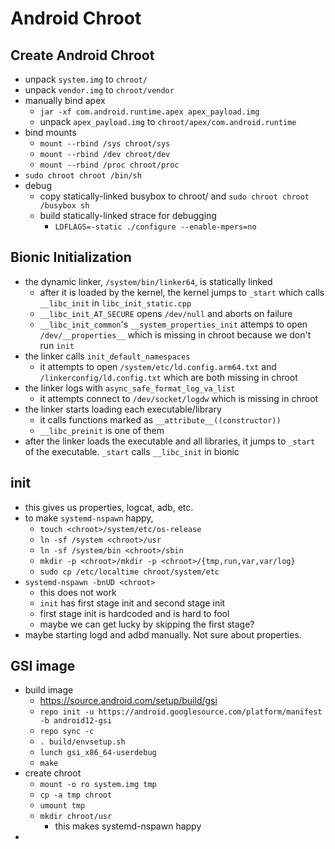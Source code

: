 Android Chroot
==============

## Create Android Chroot

- unpack `system.img` to `chroot/`
- unpack `vendor.img` to `chroot/vendor`
- manually bind apex
  - `jar -xf com.android.runtime.apex apex_payload.img`
  - unpack `apex_payload.img` to `chroot/apex/com.android.runtime`
- bind mounts
  - `mount --rbind /sys chroot/sys`
  - `mount --rbind /dev chroot/dev`
  - `mount --rbind /proc chroot/proc`
- `sudo chroot chroot /bin/sh`
- debug
  - copy statically-linked busybox to chroot/ and
    `sudo chroot chroot /busybox sh`
  - build statically-linked strace for debugging
    - `LDFLAGS=-static ./configure --enable-mpers=no`

## Bionic Initialization

- the dynamic linker, `/system/bin/linker64`, is statically linked
  - after it is loaded by the kernel, the kernel jumps to `_start` which calls
    `__libc_init` in `libc_init_static.cpp`
  - `__libc_init_AT_SECURE` opens `/dev/null` and aborts on failure
  - `__libc_init_common`'s `__system_properties_init` attemps to open
    `/dev/__properties__` which is missing in chroot because we don't run
    `init`
- the linker calls `init_default_namespaces`
  - it attempts to open `/system/etc/ld.config.arm64.txt` and
    `/linkerconfig/ld.config.txt` which are both missing in chroot
- the linker logs with `async_safe_format_log_va_list`
  - it attempts connect to `/dev/socket/logdw` which is missing in chroot
- the linker starts loading each executable/library
  - it calls functions marked as `__attribute__((constructor))`
  - `__libc_preinit` is one of them
- after the linker loads the executable and all libraries, it jumps to
  `_start` of the executable.  `_start` calls `__libc_init` in bionic

## init

- this gives us properties, logcat, adb, etc.
- to make `systemd-nspawn` happy,
  - `touch <chroot>/system/etc/os-release`
  - `ln -sf /system <chroot>/usr`
  - `ln -sf /system/bin <chroot>/sbin`
  - `mkdir -p <chroot>/mkdir -p <chroot>/{tmp,run,var,var/log}`
  - `sudo cp /etc/localtime chroot/system/etc`
- `systemd-nspawn -bnUD <chroot>`
  - this does not work
  - `init` has first stage init and second stage init
  - first stage init is hardcoded and is hard to fool
  - maybe we can get lucky by skipping the first stage?
- maybe starting logd and adbd manually.  Not sure about properties.

## GSI image

- build image
  - <https://source.android.com/setup/build/gsi>
  - `repo init -u https://android.googlesource.com/platform/manifest -b android12-gsi`
  - `repo sync -c`
  - `. build/envsetup.sh`
  - `lunch gsi_x86_64-userdebug`
  - `make`
- create chroot
  - `mount -o ro system.img tmp`
  - `cp -a tmp chroot`
  - `umount tmp`
  - `mkdir chroot/usr`
    - this makes systemd-nspawn happy
- 
